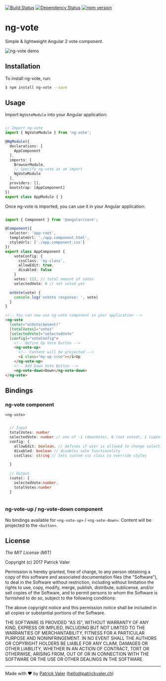 [![Build Status](https://travis-ci.org/patrickvaler/ng-vote.svg?branch=master)](https://travis-ci.org/patrickvaler/ng-vote) [![Dependency Status](https://david-dm.org/patrickvaler/ng-vote/status.svg?style=flat)](https://david-dm.org/patrickvaler/ng-vote) [![npm version](https://badge.fury.io/js/ng-vote.svg)](http://badge.fury.io/js/ng-vote)

# ng-vote

Simple & lightweight Angular 2 vote component. 

![ng-vote demo][demo]

## Installation

To install ng-vote, run:

```bash
$ npm install ng-vote --save
```

## Usage
Import `NgVoteModule` into your Angular application:

```typescript

// Import ng-vote
import { NgVoteModule } from 'ng-vote';

@NgModule({
  declarations: [
    AppComponent
  ],
  imports: [
    BrowserModule,
    // Specify ng-vote as an import
    NgVoteModule
  ],
  providers: [],
  bootstrap: [AppComponent]
})
export class AppModule { }
```

Once ng-vote is imported, you can use it in your Angular application:

```typescript

import { Component } from '@angular/core';

@Component({
  selector: 'app-root',
  templateUrl: './app.component.html',
  styleUrls: ['./app.component.css']
})
export class AppComponent {
    voteConfig: {
      cssClass: 'my-class',
      allowEdit: true, 
      disabled: false
    }
    votes: 123, // total amount of votes
    selectedVote: 0 // not voted yet

  onVote(vote) {
    console.log('onVote response: ', vote)
  }
}
```

```html
<!-- You can now use ng-vote component in your application -->
<ng-vote 
  (vote)="onVote($event)" 
  [totalVotes]="votes" 
  [selectedVote]="selectedVote" 
  [config]="voteConfig">
    <!-- Define Up Vote Button -->
    <ng-vote-up>
      <!-- Content will be projected -->
      <i class="my-up-icon"></i>Up
    </ng-vote-up>
    <!-- Add Down Vote Button -->
    <ng-vote-down>Down</ng-vote-down>
</ng-vote> 
```

## Bindings
### ng-vote component

`<ng-vote>`
```typescript

  // Input
  totalVotes: number
  selectedVote: number // one of -1 (downVote), 0 (not voted), 1 (upVote)
  config: { 
    allowEdit: boolean, // defines if user is allowed to change selection
    disabled: boolean // disables vote functionality
    cssClass: string // Sets custom css class to override styles

  }
  
  // Output
  (vote): { 
    selectedVote:number, 
    totalVotes:number 
  }
   
```

### ng-vote-up / ng-vote-down component
No bindings available for `<ng-vote-up>` / `<ng-vote-down>`. Content will be projected to the `<button>`.

## License

*The MIT License (MIT)*

Copyright (c) 2017 Patrick Valer

Permission is hereby granted, free of charge, to any person obtaining a copy of this software and associated documentation files (the "Software"), to deal in the Software without restriction, including without limitation the rights to use, copy, modify, merge, publish, distribute, sublicense, and/or sell copies of the Software, and to permit persons to whom the Software is furnished to do so, subject to the following conditions:

The above copyright notice and this permission notice shall be included in all copies or substantial portions of the Software.

THE SOFTWARE IS PROVIDED "AS IS", WITHOUT WARRANTY OF ANY KIND, EXPRESS OR IMPLIED, INCLUDING BUT NOT LIMITED TO THE WARRANTIES OF MERCHANTABILITY, FITNESS FOR A PARTICULAR PURPOSE AND NONINFRINGEMENT. IN NO EVENT SHALL THE AUTHORS OR COPYRIGHT HOLDERS BE LIABLE FOR ANY CLAIM, DAMAGES OR OTHER LIABILITY, WHETHER IN AN ACTION OF CONTRACT, TORT OR OTHERWISE, ARISING FROM, OUT OF OR IN CONNECTION WITH THE SOFTWARE OR THE USE OR OTHER DEALINGS IN THE SOFTWARE.

---
Made with ♥ by [Patrick Valer]("http://www.patrickvaler.ch") (<hello@patrickvaler.ch>)


[demo]: https://image.ibb.co/niY4kv/ng_vote_demo.gif "ng-vote demo"
